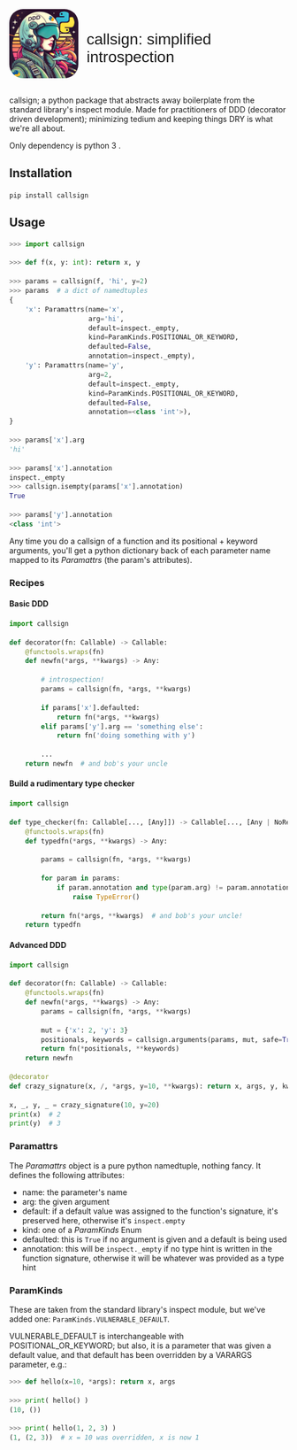 <link rel="preconnect" href="https://fonts.googleapis.com">
<link rel="preconnect" href="https://fonts.gstatic.com" crossorigin>
<link href="https://fonts.googleapis.com/css2?family=Orbitron:wght@400..900&display=swap" rel="stylesheet">

<style>

@import url('https://fonts.googleapis.com/css2?family=Orbitron:wght@400..900&display=swap');

.orbitron-title {
  font-family: "Orbitron", sans-serif;
  font-optical-sizing: auto;
  font-weight: 400;
  font-style: normal;
}

.side-by-side {
  display: flex;
}

.image-stuff {
  border-radius: 25px;
  width: 125px;
  height: 125px;
  margin-right: 15px;
}

</style>

<div class="side-by-side">
  <img src="imgs/mainlogo.png" class="image-stuff"/>
  <h1 class="orbitron-title">callsign: simplified introspection</h1>
</div>
<br>


callsign; a python package that abstracts away boilerplate from the  standard
library's inspect module. Made for practitioners of DDD 
(decorator driven development); minimizing tedium and keeping things
DRY is what we're all about.

Only dependency is python 3 .


## Installation

`pip install callsign`

## Usage

```python
>>> import callsign

>>> def f(x, y: int): return x, y

>>> params = callsign(f, 'hi', y=2)
>>> params  # a dict of namedtuples
{
    'x': Paramattrs(name='x',
                    arg='hi',
                    default=inspect._empty,
                    kind=ParamKinds.POSITIONAL_OR_KEYWORD,
                    defaulted=False,
                    annotation=inspect._empty),
    'y': Paramattrs(name='y',
                    arg=2,
                    default=inspect._empty,
                    kind=ParamKinds.POSITIONAL_OR_KEYWORD,
                    defaulted=False,
                    annotation=<class 'int'>),
}

>>> params['x'].arg
'hi'

>>> params['x'].annotation
inspect._empty
>>> callsign.isempty(params['x'].annotation)
True

>>> params['y'].annotation
<class 'int'>
```

Any time you do a callsign of a function and its positional + keyword arguments,
you'll get a python dictionary back of each parameter name
mapped to its _Paramattrs_ (the param's attributes).

### Recipes

#### Basic DDD

```python
import callsign

def decorator(fn: Callable) -> Callable:
    @functools.wraps(fn)
    def newfn(*args, **kwargs) -> Any:

        # introspection!
        params = callsign(fn, *args, **kwargs)

        if params['x'].defaulted:
            return fn(*args, **kwargs)
        elif params['y'].arg == 'something else':
            return fn('doing something with y')

        ...
    return newfn  # and bob's your uncle
```

#### Build a rudimentary type checker

```python
import callsign

def type_checker(fn: Callable[..., [Any]]) -> Callable[..., [Any | NoReturn]]:
    @functools.wraps(fn)
    def typedfn(*args, **kwargs) -> Any:
    
        params = callsign(fn, *args, **kwargs)

        for param in params:
            if param.annotation and type(param.arg) != param.annotation:
                raise TypeError()

        return fn(*args, **kwargs)  # and bob's your uncle!
    return typedfn
```

#### Advanced DDD

```python
import callsign

def decorator(fn: Callable) -> Callable:
    @functools.wraps(fn)
    def newfn(*args, **kwargs) -> Any:
        params = callsign(fn, *args, **kwargs)
       
        mut = {'x': 2, 'y': 3}
        positionals, keywords = callsign.arguments(params, mut, safe=True)
        return fn(*positionals, **keywords)
    return newfn

@decorator
def crazy_signature(x, /, *args, y=10, **kwargs): return x, args, y, kwargs

x, _, y, _ = crazy_signature(10, y=20)
print(x)  # 2
print(y)  # 3
```
### Paramattrs

The _Paramattrs_ object is a pure python namedtuple, nothing fancy. It defines
the following attributes:

* name: the parameter's name
* arg: the given argument
* default: if a default value was assigned to the function's signature, it's
preserved here, otherwise it's `inspect.empty`
* kind: one of a _ParamKinds_ Enum
* defaulted: this is `True` if no argument is given and a default is being used
* annotation: this will be `inspect._empty` if no type hint is written
in the function signature, otherwise it will be whatever was provided as
a type hint

### ParamKinds

These are taken from the standard library's inspect module, but we've added one:
`ParamKinds.VULNERABLE_DEFAULT`. 

VULNERABLE\_DEFAULT is interchangeable with POSITIONAL\_OR\_KEYWORD; but also,
it is a parameter that was given a default value, and that default
has been overridden by a VARARGS parameter, e.g.:

```python
>>> def hello(x=10, *args): return x, args

>>> print( hello() )
(10, ())

>>> print( hello(1, 2, 3) )
(1, (2, 3))  # x = 10 was overridden, x is now 1
```

